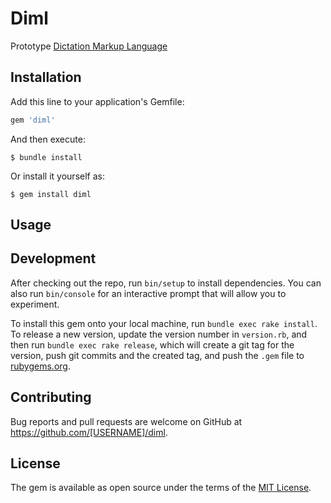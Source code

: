 # Diml

Prototype [Dictation Markup Language](https://github.com/aquaflamingo/random-ideas/issues/6)

## Installation

Add this line to your application's Gemfile:

```ruby
gem 'diml'
```

And then execute:

    $ bundle install

Or install it yourself as:

    $ gem install diml

## Usage



## Development

After checking out the repo, run `bin/setup` to install dependencies. You can also run `bin/console` for an interactive prompt that will allow you to experiment.

To install this gem onto your local machine, run `bundle exec rake install`. To release a new version, update the version number in `version.rb`, and then run `bundle exec rake release`, which will create a git tag for the version, push git commits and the created tag, and push the `.gem` file to [rubygems.org](https://rubygems.org).

## Contributing

Bug reports and pull requests are welcome on GitHub at https://github.com/[USERNAME]/diml.

## License

The gem is available as open source under the terms of the [MIT License](https://opensource.org/licenses/MIT).
